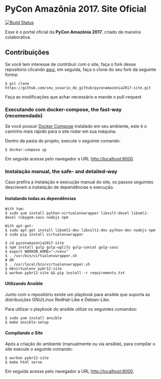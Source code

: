 # **PyCon Amazônia 2017. Site Oficial**

[![Build Status](https://travis-ci.org/PyNorte/pyconamazonia2017-site.svg?branch=master)](https://travis-ci.org/PyNorte/pyconamazonia2017-site)

Esse é o portal oficial da **PyCon Amazônia 2017**, criado de maneira colaborativa.


## **Contribuições**

Se você tem interesse de contribuir com o site, faça o fork desse repositorio clicando [aqui](https://github.com/PyNorte/pyconamazonia2017-site/fork), em seguida, faça o clone do seu fork da seguinte forma:

```
$ git clone https://github.com/seu_usuario_do_github/pyconamazonia2017-site.git
```

Faça as modificações que achar necessário e mande o pull-request


### **Executando com docker-compose, the fast-way (recomendado)**

Se você possuir [Docker Compose](https://docs.docker.com/compose/install/) instalado em seu ambiente, este é o caminho mais rápido para o site rodar em sua máquina.

Dentro da pasta do projeto, execute o seguinte comando:

```
$ docker-compose up
```

Em seguida acesse pelo navegador a URL [http://localhost:8000](http://localhost:8000).


### **Instalação manual, the safe- and detailed-way**

Caso prefira a instalação e execução manual do site, os passos seguintes descrevem a instalação de dependências e execução.


#### **Instalando todas as dependências**

```
With Yum:
$ sudo yum install python-virtualenvwrapper libxslt-devel libxml2-devel rubygem-sass nodejs npm

With apt-get:
$ sudo apt-get install libxml2-dev libxslt1-dev python-dev nodejs npm
$ sudo pip install virtualenvwrapper

$ cd pyconamazonia2017-site
$ npm install gulp gulp-uglify gulp-concat gulp-sass
$ export WORKON_HOME="~/venv"
$ . /usr/bin/virtualenvwrapper.sh
# OR
$ . /usr/local/bin/virtualenvwrapper.sh
$ mkvirtualenv pybr12-site
$ workon pybr12-site && pip install -r requirements.txt
```

#### **Utilizando Ansible**
Junto com o repositório existe um playbook para ansible que suporta as distribuições GNU/Linux RedHat-Like e Debian-Like.

Para utilizar o playbook do ansible utilize os seguintes comandos:

```
$ sudo yum install ansible
$ make ansible-setup
```

#### **Compilando o Site**

Após a criação do ambiente (manualmente ou via ansible), para compilar o site execute o seguinte comando:
```
$ workon pybr12-site
$ make html serve
```

Em seguida acesse pelo navegador a URL [http://localhost:8000](http://localhost:8000).
